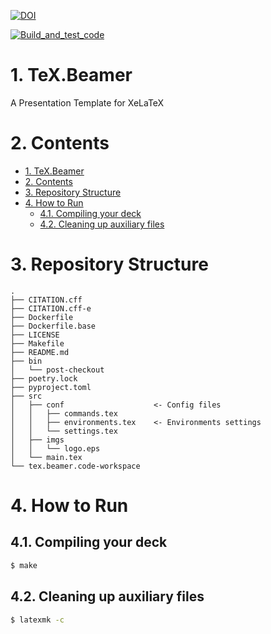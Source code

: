 [![DOI](https://zenodo.org/badge/249904685.svg)](https://zenodo.org/badge/latestdoi/249904685)
<!-- [![Documentation Status](https://readthedocs.org/projects/datatoolkit/badge/?version=latest)](https://datatoolkit.readthedocs.io/?badge=latest) -->
[![Build_and_test_code](https://github.com/hsteinshiromoto/tex.beamer/actions/workflows/ci.yml/badge.svg)](https://github.com/hsteinshiromoto/tex.beamer/actions/workflows/ci.yml)

# 1. TeX.Beamer
A Presentation Template for XeLaTeX

# 2. Contents

- [1. TeX.Beamer](#1-texbeamer)
- [2. Contents](#2-contents)
- [3. Repository Structure](#3-repository-structure)
- [4. How to Run](#4-how-to-run)
  - [4.1. Compiling your deck](#41-compiling-your-deck)
  - [4.2. Cleaning up auxiliary files](#42-cleaning-up-auxiliary-files)

# 3. Repository Structure

```
.
├── CITATION.cff
├── CITATION.cff-e
├── Dockerfile
├── Dockerfile.base
├── LICENSE
├── Makefile
├── README.md
├── bin
│   └── post-checkout
├── poetry.lock
├── pyproject.toml
├── src
│   ├── conf                    <- Config files
│   │   ├── commands.tex
│   │   ├── environments.tex    <- Environments settings
│   │   └── settings.tex
│   ├── imgs
│   │   └── logo.eps
│   └── main.tex
└── tex.beamer.code-workspace
```

# 4. How to Run

## 4.1. Compiling your deck
```bash
$ make
```

## 4.2. Cleaning up auxiliary files
```bash
$ latexmk -c
```
